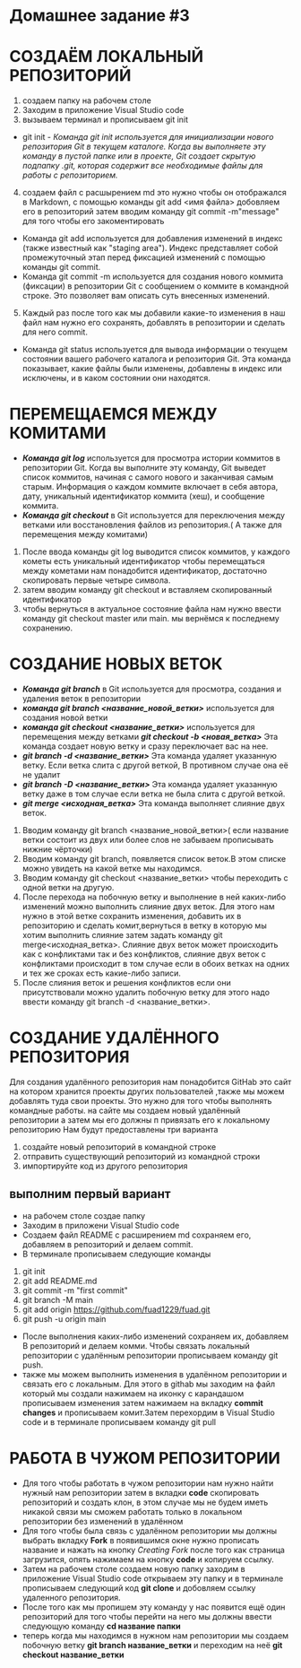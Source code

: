 # Домашнее задание #3
# СОЗДАЁМ ЛОКАЛЬНЫЙ РЕПОЗИТОРИЙ
1. создаем папку на рабочем столе
2. Заходим в приложение Visual Studio code
3. вызываем терминал и прописываем git init
* git init - *Команда git init используется для инициализации нового репозитория Git в текущем каталоге. Когда вы выполняете эту команду в пустой папке или в проекте, Git создает скрытую подпапку .git, которая содержит все необходимые файлы для работы с репозиторием.*
4. создаем файл с расшырением md это нужно чтобы он отображался в Markdown, с помощью команды git add <имя файла>  добовляем его в репозиторий затем вводим команду git commit -m"message" для того чтобы его закоментировать
* Команда git add используется для добавления изменений в индекс (также известный как "staging area"). Индекс представляет собой промежуточный этап перед фиксацией изменений с помощью команды git commit.
* Команда git commit -m используется для создания нового коммита (фиксации) в репозитории Git с сообщением о коммите в командной строке. Это позволяет вам описать суть внесенных изменений.
5. Каждый раз после того как мы добавили какие-то изменения в наш файл нам  нужно его сохранять, добавлять в репозитории и cделать  для него commit.
* Команда git status используется для вывода информации о текущем состоянии вашего рабочего каталога и репозитория Git. Эта команда показывает, какие файлы были изменены, добавлены в индекс или исключены, и в каком состоянии они находятся.


# ПЕРЕМЕЩАЕМСЯ МЕЖДУ КОМИТАМИ
* **_Команда git log_** используется для просмотра истории коммитов в репозитории Git. Когда вы выполните эту команду, Git выведет список коммитов, начиная с самого нового и заканчивая самым старым. Информация о каждом коммите включает в себя автора, дату, уникальный идентификатор коммита (хеш), и сообщение коммита.
* **_Команда git checkout_** в Git используется для переключения между ветками или восстановления файлов из репозитория.( А также для перемещения между комитами) 
1. После ввода команды git log выводится список коммитов, у каждого кометы есть уникальный идентификатор чтобы перемещаться между кометами нам понадобится идентификатор, достаточно скопировать первые четыре символа.
2. затем вводим команду git checkout и вставляем скопированный идентификатор
3. чтобы вернуться в актуальное состояние файла нам нужно ввести команду git checkout master или main. мы вернёмся к последнему сохранению.


# СОЗДАНИЕ НОВЫХ ВЕТОК
* **_Команда git branch_** в Git используется для просмотра, создания и удаления веток в репозитории
* **_команда git branch <название_новой_ветки>_** используется для создания новой ветки
* **_команда git checkout <название_ветки>_** используется для  перемещения между ветками
 **_git checkout -b <новая_ветка>_** Эта команда создает новую ветку и сразу переключает вас на нее.
 * **_git branch -d <название_ветки>_** Эта команда удаляет указанную ветку. Если ветка слита с другой веткой, В противном случае она её не удалит
 * **_git branch -D <название_ветки>_** Эта команда удаляет указанную ветку даже в том случае если ветка не была слита с другой веткой.
 * **_git merge <исходная_ветка>_** Эта команда выполняет слияние двух веток.
1. Вводим команду git branch <название_новой_ветки>( если название ветки состоит из двух или более слов не забываем прописывать нижние чёрточки)
2. Вводим команду git branch, появляется список веток.В этом списке можно увидеть на какой ветке мы находимся.
3. Вводим команду git checkout <название_ветки> чтобы переходить с одной ветки на другую.
4. После перехода на побочную ветку и выполнение в ней каких-либо изменений можно выполнить слияние двух веток. Для этого нам нужно в этой ветке сохранить изменения, добавить их в репозиторию и сделать комит,вернуться в ветку в которую мы хотим выполнить слияние затем задать команду git merge<исходная_ветка>. Слияние двух веток может происходить как с конфликтами так и без конфликтов, слияние двух веток с конфликтами происходит в том случае если в обоих ветках на одних и тех же сроках есть какие-либо записи.
5. После слияния веток и решения конфликтов если они присутствовали можно удалить побочную ветку для этого надо ввести команду git branch -d <название_ветки>.
# СОЗДАНИЕ УДАЛЁННОГО РЕПОЗИТОРИЯ
Для создания удалённого репозитория нам понадобится GitHab это сайт на котором хранится проекты других пользователей ,также мы можем добавлять туда свои проекты. Это нужно для того чтобы выполнять командные работы.
 на сайте мы создаем  новый удалённый репозитории а затем мы его должны  п привязать его к локальному репозиторию
 Нам будут предоставлены три варианта 
 1. создайте новый репозиторий в командной строкe
 2. отправить существующий репозиторий из командной строки
 3. импортируйте код из другого репозитория 

 ## выполним первый вариант
* на рабочем столе создае папку
* Заходим в приложени Visual Studio code
* Создаем файл README с расширением md  сохраняем его, добавляем в репозиторий и делаем commit.
* В терминале прописываем следующие команды
1. git init
2. git add README.md
3. git commit -m "first commit"
4. git branch -M main
5. git add origin https://github.com/fuad1229/fuad.git
6. git push -u origin main

* После выполнения каких-либо изменений сохраняем их, добавляем В репозиторий и делаем комми. Чтобы связать локальный репозитории с удалённым репозитории прописываем команду git push.
* также мы можем выполнить изменения в удалённом репозитории и связать его с локальным. Для этого в githab мы заходим на файл который мы создали нажимаем на иконку с карандашом  прописываем изменения затем нажимаем на вкладку **commit changes** и прописываем комит.Затем перехордим в Visual Studio code и в терминале прописываем команду git pull

# РАБОТА В ЧУЖОМ РЕПОЗИТОРИИ

* Для того чтобы работать в чужом репозитории нам нужно найти нужный нам репозитории затем в вкладки **code** скопировать репозиторий и создать клон, в этом случае мы не будем иметь никакой связи мы сможем работать только в локальном репозитории без изменений в удалённом
* Для того чтобы была связь с удалённом репозитории мы должны выбрать вкладку **Fork** в появившимся окне нужно прописать название и нажать на кнопку *Creating Fork* после того как страница загрузится, опять нажимаем на кнопку **code** и копируем ссылку.
* Затем на рабочем столе создаем новую папку заходим в приложение Visual Studio code открываем эту папку и в терминале прописываем следующий код **git clone** и добовляем ссылку удаленного репозитория.
* После того как мы пропишем эту команду у нас появится ещё один репозиторий для того чтобы перейти на него мы должны ввести следующую команду **cd название папки**
* теперь когда мы находимся в нужном нам репозитории мы создаем побочную ветку **git branch название_ветки** и переходим на неё **git checkout название_ветки**

